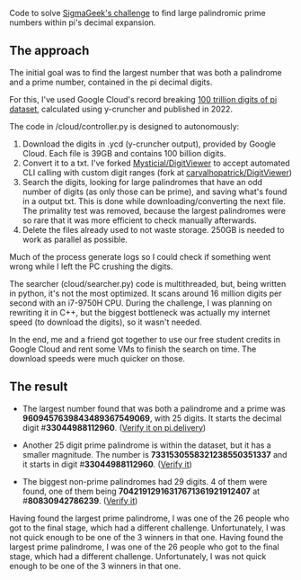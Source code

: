 
Code to solve [SigmaGeek's challenge](https://sigmageek.com/challenge_results/1656603146901x235034290182684670) to find large palindromic prime numbers within pi's decimal expansion.

## The approach

The initial goal was to find the largest number that was both a palindrome and a prime number, contained in the pi decimal digits.

For this, I've used Google Cloud's record breaking [100 trillion digits of pi dataset](https://storage.googleapis.com/pi100t/index.html), calculated using y-cruncher and published in 2022.

The code in /cloud/controller.py is designed to autonomously:

1. Download the digits in .ycd (y-cruncher output), provided by Google Cloud. Each file is 39GB and contains 100 billion digits.
2. Convert it to a txt. I've forked [Mysticial/DigitViewer](https://github.com/Mysticial/DigitViewer) to accept automated CLI calling with custom digit ranges (fork at [carvalhopatrick/DigitViewer](https://github.com/carvalhopatrick/DigitViewer))
3. Search the digits, looking for large palindromes that have an odd number of digits (as only those can be prime), and saving what's found in a output txt. This is done while downloading/converting the next file. The primality test was removed, because the largest palindromes were so rare that it was more efficient to check manually afterwards.
4. Delete the files already used to not waste storage. 250GB is needed to work as parallel as possible.

Much of the process generate logs so I could check if something went wrong while I left the PC crushing the digits.

The searcher (cloud/searcher.py) code is multithreaded, but, being written in python, it's not the most optimized. It scans around 16 million digits per second with an i7-9750H CPU. During the challenge, I was planning on rewriting it in C++, but the biggest bottleneck was actually my internet speed (to download the digits), so it wasn't needed.

In the end, me and a friend got together to use our free student credits in Google Cloud and rent some VMs to finish the search on time. The download speeds were much quicker on those.

## The result

- The largest number found that was both a palindrome and a prime was **9609457639843489367549069**, with 25 digits. It starts the decimal digit #**33044988112960**. ([Verify it on pi.delivery](https://api.pi.delivery/v1/pi?start=33135773126758&numberOfDigits=25&radix=10))

- Another 25 digit prime palindrome is within the dataset, but it has a smaller magnitude. The number is **7331530558321238550351337** and it starts in digit #**33044988112960**. ([Verify it](https://api.pi.delivery/v1/pi?start=33044988112960&numberOfDigits=25&radix=10))

- The biggest non-prime palindromes had 29 digits. 4 of them were found, one of them being **70421912916317671361921912407** at #**80830942786239**. ([Verify it](https://api.pi.delivery/v1/pi?start=80830942786239&numberOfDigits=29&radix=10))

Having found the largest prime palindrome, I was one of the 26 people who got to the final stage, which had a different challenge. Unfortunately, I was not quick enough to be one of the 3 winners in that one.
Having found the largest prime palindrome, I was one of the 26 people who got to the final stage, which had a different challenge. Unfortunately, I was not quick enough to be one of the 3 winners in that one.